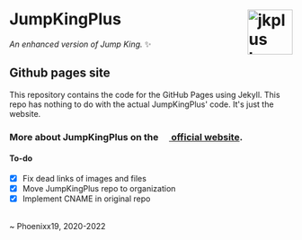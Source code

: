 # JumpKingPlus <img href="https://jumpkingplus.github.io/" src ="https://raw.githubusercontent.com/JumpKingPlus/JumpKingPlus.github.io/www/images/jkpluslogo.png" width="80px" alt="jkplus logo" align ="right">
*An enhanced version of Jump King.* :sparkles:

## Github pages site
This repository contains the code for the GitHub Pages using Jekyll.
This repo has nothing to do with the actual JumpKingPlus' code. It's just the website.

### More about JumpKingPlus on the [<img src="https://raw.githubusercontent.com/JumpKingPlus/JumpKingPlus.github.io/www/images/jkpluslogo.png" height="15"/> official website](https://jumpkingplus.github.io/#features).

#### To-do
- [x] Fix dead links of images and files
- [x] Move JumpKingPlus repo to organization
- [x] Implement CNAME in original repo

<br>
~ Phoenixx19, 2020-2022
